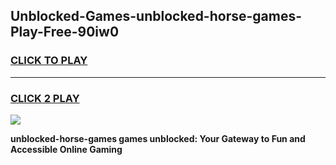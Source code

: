 
## Unblocked-Games-unblocked-horse-games-Play-Free-90iw0
<h3>
<a href="https://premium76.site?title=unblocked-horse-games&ref=12A">CLICK TO PLAY</a></h3>
<hr>

<h3>
<a href="https://premium76.site?title=unblocked-horse-games&ref=12A">CLICK 2 PLAY</a>
  
</h3>

<a href="https://premium76.site?title=unblocked-horse-games&ref=12A"><img src="https://clearcache.store/games.png"></a>


**unblocked-horse-games games unblocked: Your Gateway to Fun and Accessible Online Gaming**
